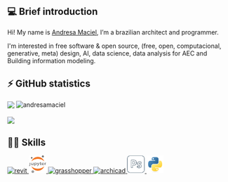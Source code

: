 <!-- Introdução -->
## 💻 Brief introduction

Hi!  My name is [Andresa Maciel](https://www.linkedin.com/in/andresamaciel/), I’m a brazilian architect and programmer.

I'm interested in free software & open source, (free, open, computacional, generative, meta) design, AI, data science, data analysis for AEC and Building information modeling.

<!-- Status -->
## ⚡ GitHub statistics
<div style="display: inline_block">
<img align="center" width="47.2%" src="https://github-readme-stats.vercel.app/api?username=andresamaciel&count_private=true&show_icons=true&theme=defaut" /> <img align="center" width="50%" src="https://github-readme-streak-stats.herokuapp.com/?user=andresamaciel&" alt="andresamaciel" />
</div>

<div style="display: inline_block"><br>
<img align="center" src="https://github-readme-stats.vercel.app/api/top-langs/?username=andresamaciel&layout=compact&theme=defaut" />
</div>

<!-- Tecnologias -->
## :woman_technologist: Skills
<div style="display: inline_block">
<a href="https://www.linkedin.com/in/andresamaciel" target="_blank" rel="noreferrer"> <img src="https://raw.githubusercontent.com/devicons/devicon/master/icons/revit/revit-original-wordmark.svg" alt="revit" width="40" height="40"/> </a> 
<a href="https://www.linkedin.com/in/andresamaciel" target="_blank" rel="noreferrer"> <img src="https://raw.githubusercontent.com/devicons/devicon/master/icons/jupyter/jupyter-original-wordmark.svg" alt="jupyter" width="40" height="40"/> </a> 
<a href="https://www.linkedin.com/in/andresamaciel" target="_blank" rel="noreferrer"> <img src="https://raw.githubusercontent.com/devicons/devicon/master/icons/grasshopper/grasshopper-wordmark.svg" alt="grasshopper" width="40" height="40"/> </a>
<a href="https://www.linkedin.com/in/andresamaciel" target="_blank" rel="noreferrer"> <img src="https://raw.githubusercontent.com/devicons/devicon/master/icons/archicad/archicad-plain.svg" alt="archicad" width="40" height="40"/> </a>
<a href="https://www.photoshop.com/en" target="_blank" rel="noreferrer"> <img src="https://raw.githubusercontent.com/devicons/devicon/master/icons/photoshop/photoshop-line.svg" alt="photoshop" width="40" height="40"/> </a> 
<a href="https://www.python.org" target="_blank" rel="noreferrer"> <img src="https://raw.githubusercontent.com/devicons/devicon/master/icons/python/python-original.svg" alt="python" width="40" height="40"/> </a>
</div>
